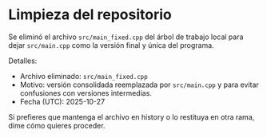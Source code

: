 # Limpieza del repositorio

Se eliminó el archivo `src/main_fixed.cpp` del árbol de trabajo local para dejar `src/main.cpp` como la versión final y única del programa.

Detalles:
- Archivo eliminado: `src/main_fixed.cpp`
- Motivo: versión consolidada reemplazada por `src/main.cpp` y para evitar confusiones con versiones intermedias.
- Fecha (UTC): 2025-10-27

Si prefieres que mantenga el archivo en history o lo restituya en otra rama, dime cómo quieres proceder.
